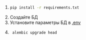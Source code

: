 1. ```bash
   pip install -r requirements.txt
    ```
2. Создайте БД
3. Установите параметры БД в [.env](.env)
4. ```bash
    alembic upgrade head
    ```
